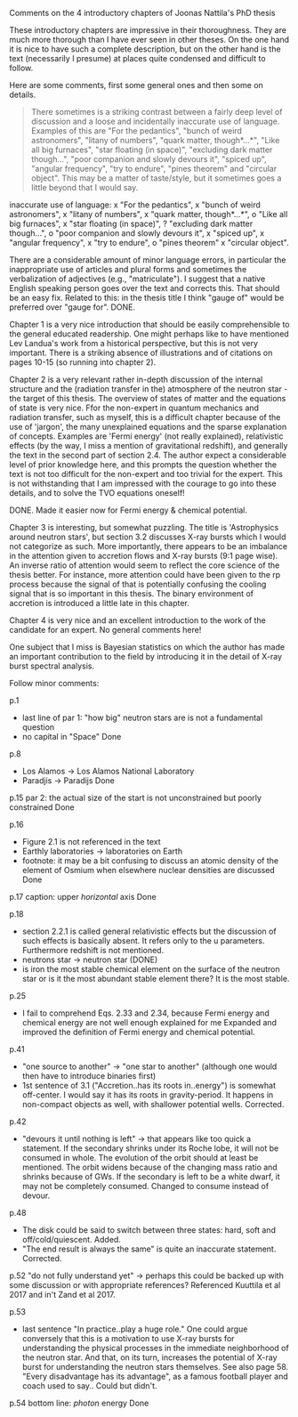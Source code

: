 Comments on the 4 introductory chapters of Joonas Nattila's PhD thesis

These introductory chapters are impressive in their thoroughness. They
are much more thorough than I have ever seen in other theses. On the one
hand it is nice to have such a complete description, but on the other hand
is the text (necessarily I presume) at places quite condensed and difficult to
follow.

Here are some comments, first some general ones and then some on details.



>  There sometimes is a striking contrast between a fairly deep level of
>  discussion and a loose and incidentally inaccurate use of
>  language. Examples of this are "For the pedantics", "bunch of weird
>  astronomers", "litany of numbers", "quark matter, though*...*", "Like
>  all big furnaces", "star floating (in space)", "excluding dark matter
>  though...", "poor companion and slowly devours it", "spiced up",
>  "angular frequency", "try to endure", "pines theorem" and "circular
>  object". This may be a matter of taste/style, but it sometimes goes a
>  little beyond that I would say.


inaccurate use of language:
x "For the pedantics", 
x "bunch of weird astronomers", 
x "litany of numbers", 
x "quark matter, though*...*", 
o "Like all big furnaces", 
x "star floating (in space)", 
? "excluding dark matter though...", 
o "poor companion and slowly devours it",
x "spiced up",
x "angular frequency", 
x "try to endure", 
o "pines theorem" 
x "circular object". 



There are a considerable amount of minor language errors, in
particular the inappropriate use of articles and plural forms and
sometimes the verbalization of adjectives (e.g., "matriculate"). I
suggest that a native English speaking person goes over the text and
corrects this. That should be an easy fix. Related to this: in the
thesis title I think "gauge of" would be preferred over "gauge for".
DONE.

Chapter 1 is a very nice introduction that should be easily
comprehensible to the general educated readership. One might perhaps
like to have mentioned Lev Landua's work from a historical
perspective, but this is not very important. There is a striking
absence of illustrations and of citations on pages 10-15 (so running
into chapter 2).



Chapter 2 is a very relevant rather in-depth discussion of the
internal structure and the (radiation transfer in the) atmosphere of
the neutron star - the target of this thesis. The overview of states
of matter and the equations of state is very nice. Ffor the non-expert
in quantum mechanics and radiation transfer, such as myself, this is a
difficult chapter because of the use of 'jargon', the many unexplained
equations and the sparse explanation of concepts. Examples are 'Fermi
energy' (not really explained), relativistic effects (by the way, I miss a
mention of gravitational redshift), and generally the text in the second part
of section 2.4. The author expect a considerable level of prior knowledge
here, and this prompts the question whether the text is not too
difficult for the non-expert and too trivial for the expert. This is
not withstanding that I am impressed with the courage to
go into these details, and to solve the TVO equations oneself!

DONE. Made it easier now for Fermi energy & chemical potential.


Chapter 3 is interesting, but somewhat puzzling. The title is
'Astrophysics around neutron stars', but section 3.2 discusses X-ray
bursts which I would not categorize as such. More importantly, there
appears to be an imbalance in the attention given to accretion flows
and X-ray bursts (9:1 page wise). An inverse ratio of attention would
seem to reflect the core science of the thesis better. For instance,
more attention could have been given to the rp process because the
signal of that is potentially confusing the cooling signal that is so
important in this thesis. The binary environment of accretion is
introduced a little late in this chapter.


Chapter 4 is very nice and an excellent introduction to the work of
the candidate for an expert. No general comments here!

One subject that I miss is Bayesian statistics on which the author has
made an important contribution to the field by introducing it in the
detail of X-ray burst spectral analysis.

Follow minor comments:

p.1
- last line of par 1: "how big" neutron stars are is not a fundamental question
- no capital in "Space" 
Done

p.8
- Los Alamos -> Los Alamos National Laboratory
- Paradjis -> Paradijs
Done

p.15
par 2: the actual size of the start is not unconstrained but poorly constrained
Done

p.16
- Figure 2.1 is not referenced in the text
- Earthly laboratories -> laboratories on Earth
- footnote: it may be a bit confusing to discuss an atomic density of
 the element of Osmium when elsewhere nuclear densities are discussed
 Done

p.17
caption: upper *horizontal* axis
Done

p.18
- section 2.2.1 is called general relativistic effects but the
 discussion of such effects is basically absent. It refers only to the
 u parameters. Furthermore redshift is not mentioned.
- neutrons star -> neutron star (DONE)
- is iron the most stable chemical element on the surface of the neutron star
 or is it the most abundant stable element there?
 It is the most stable.


p.25
- I fail to comprehend Eqs. 2.33 and 2.34, because Fermi energy and chemical
 energy are not well enough explained for me
 Expanded and improved the definition of Fermi energy and chemical potential.


p.41
- "one source to another" -> "one star to another" (although one would
 then have to introduce binaries first)
- 1st sentence of 3.1 ("Accretion..has its roots in..energy") is somewhat
 off-center. I would say it has its roots in gravity-period. It happens
 in non-compact objects as well, with shallower potential wells.
 Corrected.

p.42 
- "devours it until nothing is left" -> that appears like too quick a
 statement. If the secondary shrinks under its Roche lobe, it will
 not be consumed in whole. The evolution of the orbit should at least
 be mentioned. The orbit widens because of the changing mass ratio
 and shrinks because of GWs.  If the secondary is left to be a white
 dwarf, it may not be completely consumed.
 Changed to consume instead of devour.

p.48
- The disk could be said to switch between three states: hard, soft and
 off/cold/quiescent.
 Added.
- "The end result is always the same" is quite an inaccurate statement.
Corrected.

p.52
"do not fully understand yet" -> perhaps this could be backed up with some
discussion or with appropriate references?
Referenced Kuuttila et al 2017 and in't Zand et al 2017.

p.53
- last sentence "In practice..play a huge role." One could argue
 conversely that this is a motivation to use X-ray bursts for
 understanding the physical processes in the immediate neighborhood
 of the neutron star. And that, on its turn, increases the potential
 of X-ray burst for understanding the neutron stars themselves. See
 also page 58. "Every disadvantage has its advantage", as a famous
 football player and coach used to say..
 Could but didn't.

p.54
bottom line: *photon* energy
Done
